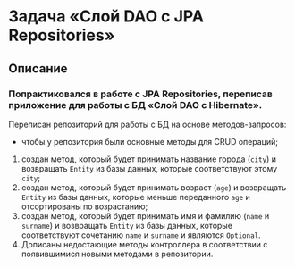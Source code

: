 # Задача «Слой DAO c JPA Repositories»
## Описание
### Попрактиковался в работе с JPA Repositories, переписав приложение для работы с БД «Слой DAO c Hibernate».

Переписан репозиторий для работы с БД на основе методов-запросов:
- чтобы у репозитория были основные методы для CRUD операций;
1. создан метод, который будет принимать название города (`city`) и возвращать `Entity` из базы данных, которые соответствуют этому `city`;
2. создан метод, который будет принимать возраст (`age`) и возвращать `Entity` из базы данных, которые меньше переданного `age` и отсортированы по возрастанию;
3. создан метод, который будет принимать имя и фамилию (`name` и `surname`) и возвращать `Entity` из базы данных, которые соответствуют сочетанию `name` и `surname` и являются `Optional`.
4. Дописаны недостающие методы контроллера в соответствии с появившимися новыми методами в репозитории.
